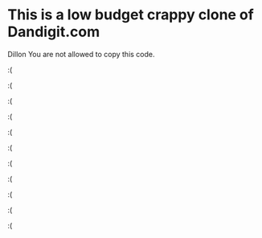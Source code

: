 # This is a low budget crappy clone of Dandigit.com

Dillon
You are not allowed to copy this code. 

:( 

:(

:(

:(

:(

:(

:(

:(

:(

:(

:( 
